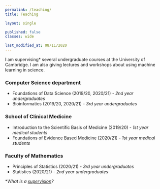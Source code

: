 ```yaml
---
permalink: /teaching/
title: Teaching

layout: single

published: false
classes: wide

last_modified_at: 08/11/2020
---
```


<!-- TODO Header picture for teaching -->

I am supervising* several undergraduate courses at the University of Cambridge. I am also giving lectures and workshops about using machine learning in science.

### Computer Science department

- Foundations of Data Science (2019/20, 2020/21) _- 2nd year undergraduates_
- Bioinformatics (2019/20, 2020/21) _- 3rd year undergraduates_

### School of Clinical Medicine
- Introduction to the Scientific Basis of Medicine (2019/20) _- 1st year medical students_
- Foundations of Evidence Based Medicine (2020/21) _- 1st year medical students_

### Faculty of Mathematics
- Principles of Statistics (2020/21) _- 3rd year undergraduates_
- Statistics (2020/21) _- 2nd year undergraduates_

*_What is a [supervision](https://www.undergraduate.study.cam.ac.uk/courses/how-will-i-be-taught#:~:text=Supervisions%20are%20small%2Dgroup%20sessions,or%20working%20on%20some%20problems.)?_